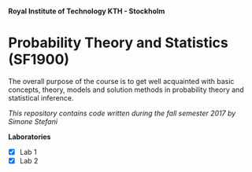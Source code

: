 #### Royal Institute of Technology KTH - Stockholm
# Probability Theory and Statistics (SF1900)
The overall purpose of the course is to get well acquainted with basic concepts, theory, models and solution methods in probability theory and statistical inference.

_This repository contains code written during the fall semester 2017 by Simone Stefani_

__Laboratories__
- [X] Lab 1
- [X] Lab 2
